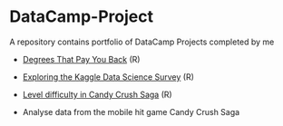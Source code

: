 # DataCamp-Project

A repository contains portfolio of DataCamp Projects completed by me 

- [Degrees That Pay You Back](https://github.com/mhaqiw/DataCamp-Project/blob/master/Degrees%20That%20Pay%20You%20Back.ipynb) (R)

- [Exploring the Kaggle Data Science Survey](https://github.com/mhaqiw/DataCamp-Project/blob/master/Exploring%20the%20Kaggle%20Data%20Science%20Survey.ipynb) (R)

- [Level difficulty in Candy Crush Saga](https://github.com/mhaqiw/DataCamp-Project/blob/master/Level%20difficulty%20in%20Candy%20Crush%20Saga.ipynb) (R)
 - Analyse data from the mobile hit game Candy Crush Saga
